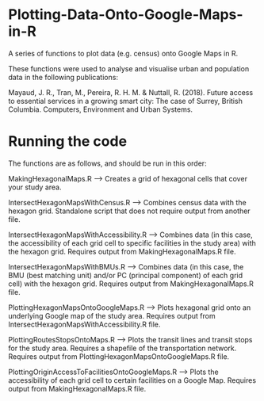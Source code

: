# Plotting-Data-Onto-Google-Maps-in-R
A series of functions to plot data (e.g. census) onto Google Maps in R. 

These functions were used to analyse and visualise urban and population data in the following publications:

Mayaud, J. R., Tran, M., Pereira, R. H. M. & Nuttall, R. (2018). Future access to essential services in a growing smart city: The case of Surrey, British Columbia. Computers, Environment and Urban Systems.

# Running the code
The functions are as follows, and should be run in this order:

MakingHexagonalMaps.R --> Creates a grid of hexagonal cells that cover your study area.

IntersectHexagonMapsWithCensus.R --> Combines census data with the hexagon grid. Standalone script that does not require output from another file. 

IntersectHexagonMapsWithAccessibility.R --> Combines data (in this case, the accessibility of each grid cell to specific facilities in the study area) with the hexagon grid. Requires output from MakingHexagonalMaps.R file. 

IntersectHexagonMapsWithBMUs.R --> Combines data (in this case, the BMU (best matching unit) and/or PC (principal component) of each grid cell) with the hexagon grid. Requires output from MakingHexagonalMaps.R file. 

PlottingHexagonMapsOntoGoogleMaps.R --> Plots hexagonal grid onto an underlying Google map of the study area. Requires output from IntersectHexagonMapsWithAccessibility.R file.

PlottingRoutesStopsOntoMaps.R --> Plots the transit lines and transit stops for the study area. Requires a shapefile of the transportation network. Requires output from PlottingHexagonMapsOntoGoogleMaps.R file.

PlottingOriginAccessToFacilitiesOntoGoogleMaps.R --> Plots the accessibility of each grid cell to certain facilities on a Google Map. Requires output from MakingHexagonalMaps.R file. 
